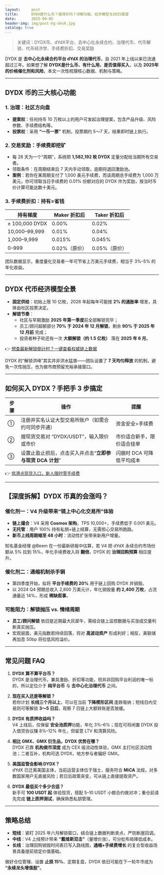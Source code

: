 ```yaml
---
layout:     post
title:      DYDX是什么币？值得买吗？详解功能、经济模型与2025展望
date:       2025-09-05
header-img: img/post-bg-desk.jpg
catalog: true
---
```


> 关键词：DYDX币、dYdX平台、去中心化永续合约、治理代币、代币解锁、代币经济学、手续费折扣、交易奖励

DYDX 是 **去中心化永续合约平台 dYdX 的治理代币**，自 2021 年上线以来已流通超过三年。如果想了解 **DYDX是什么币、有什么用、是否值得买入**，以及 **2025年的价格催化剂和风险**，本文一次性梳理核心数据、机制与策略。

---

## DYDX 币的三大核心功能

### 1. 治理：社区方向盘

* **提案权**：任何持币 10 万枚以上的用户可发起治理提案，包含产品升级、风险参数、手续费结构等。  
* **投票权**：采用 **“一币一票”** 机制，投票期约 5～7 天，结果即时链上执行。

### 2. **交易奖励：手续费即挖矿**

* 每 28 天为一个“周期”，系统把 **1,582,192 枚 DYDX** 定量分配给当期所有交易者。  
* 领取条件：在周期结束后 7 天内手动领取，逾期将退回激励池。  
* **案例**：若你在某周期支付了 1,000 美元手续费，而该周期总手续费为 1,000 万美元，你可领取当日手续费的 0.01% 份额对应的 DYDX 作为奖励，按当时币价计算可能达数十美元。

### 3. **手续费折扣：持有=省钱**

| 持有梯度 | Maker 折扣后 | Taker 折扣后 |
| --- | --- | --- |
| ≥ 100,000 DYDX | 0.00% | 0.02% |
| 10,000–99,999 | 0.01% | 0.04% |
| 1,000–9,999 | 0.015% | 0.045% |
| 0–999 | 0.02%（原价） | 0.05%（原价）|

团队数据显示，重度量化交易者一年可节省上万美元手续费，相当于 3%–5% 的年化收益。

---

## DYDX 代币经济模型全景

* **固定供给**：初始上限 10 亿枚，2026 年起每年可能按 **2% 的通胀率** 增发，具体由社区投票决定。  
* **解锁节奏**：  
  - 社区与早期激励 **2025 年第一季度**前全部解锁完毕；  
  - 员工/顾问超额部分 **70% 于 2024 年 12 月解锁**，剩余 **90% 于 2025 年 12 月前** 完成；  
  - 投资者种子轮还有一次 **大额解锁（约 1.5 亿枚）** 落在 **2025 年 6 月**。  

👉 [想查最新解锁倒计时？一键查看权威链上数据](https://okxdog.com/)

DYDX 的“解锁洪峰”其实并非洪水猛兽——团队设置了 **7 天均匀释放** 的机制，避免一次性抛压，也为做市商预留充裕承接窗口。

---

## 如何买入 DYDX？手把手 3 步搞定

| 步骤 | 操作 | 提醒 |
| --- | --- | --- |
| ① | 注册并实名认证大型交易所账户（如需合约可同步开通） | 资金安全>手续费 |
| ② | 搜现货交易对 “DYDX/USDT”，输入限价或市价 | 市价适合新手，限价适合挂单 |
| ③ | 设置止盈止损后，点击买入并点击“**立即参与现货 DCA 计划**” | 闪崩时 DCA 可降低平均成本 |

👉 [低滑点现货入口，新人限时零手续费](https://okxdog.com/)

---

## 【深度拆解】DYDX 币真的会涨吗？

### 催化剂一：V4 升级带来“链上中心化交易所”体验

* **链上撮合**：V4 采用 **Cosmos 架构**，TPS 10,000+，手续费低于 0.001 美元。  
* **无托管**：用户 100% 持有私钥+链上结算，无需担心交易所跑路。  
* **新币上线周期缩至 48 小时**：流动性扩张带来新用户增量。

知名基金经理 @Beem 在一份最新研报中估算，若 V4 把 dYdX 永续合约市场份额从 5% 拉到 15%，年化手续费收入将 **翻倍**，DYDX 的 **治理回购预算** 相应提升。

### 催化剂二：通缩机制杀手锏

* 第四季度开始，拟将 **平台手续费的 20%** 用于链上回购 DYDX 并销毁。  
* 以 2024 Q4 预期总收入 2,800 万美元计，年化销毁量 **约 2,400 万枚**，占流通量近 14%，形成 **稀缺叙事**。

### 可能阻力：解锁抛压 vs. 情绪周期

* **员工/顾问解锁** 依旧是近期最大灰犀牛，需结合链上监控数据与买涨成交量判断真实抛压。  
* 宏观层面，美元指数若持续回落，将对 **高波动资产** 形成利好；相反，美联储再加息 50bp 将拉低风险溢价。

---

## 常见问题 FAQ

1. **DYDX 算不算平台币？**  
   DYDX 是治理代币，兼具激励、折扣等功能，但并非回购平台利润的唯一标的，所以定位介于 **纯平台币** 与 **去中心化治理代币** 之间。

2. **现在买入还是等解锁？**  
   若你计划 **长线三个月以上**，可以在当前 **下降楔形区间** 逢跌吸纳；短线日内交易则可等解锁 **3～5 日后**，观察 7 日链上大额转账是否放缓。

3. **DYDX 有质押收益吗？**  
   V4 上线后，仅保留 **安全池质押**功能，年化 3%–6%；现在可将闲置 DYDX 投入借贷协议赚 8%–12% 年化，但留意 LTV 和清算风险。

4. **相比 GMX、GMX 衍生品，DYDX 优势在哪？**  
   DYDX 已靠 **机构做市深度** 成为 CEX 级流动性体验，GMX 主打社区流动性池；二者互补，机构可选 DYDX，地方参与者偏好 GMX。

5. **美国监管会影响 DYDX？**  
   dYdX 已迁离美国主体，当前运营主体位于瑞士，服务符合 **MiCA** 法规，对多数国家用户无直接风险；若日后政策突变，可从链上直接提取资产。

6. **DYDX 最低买个多少合适？**  
   新手可 **100 USDT 起** 体验现货，搭配 5–10 USDT 小额合约做对冲；重仓前请先完成 **链上质押测试**，确保熟悉私钥管理。

---

## 策略总结

* **短线**：紧盯 2025 年六月解锁窗口，结合链上数据判断卖点，严防断崖回调。  
* **中线**：V4 上线预计带来 **“戴维斯双击”**（量增价涨），可分批布局降低成本。  
* **长线**：治理回购销毁时间表已写入路线图，**通缩+手续费增长** 的复合型收益场景具备提前锁定价值基础。

做好仓位管理、设置 **止损 15%**、定期复盘，DYDX 依旧可能在下一轮牛市成为 **“永续龙头增值股”**。